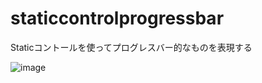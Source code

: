 # staticcontrolprogressbar
Staticコントールを使ってプログレスバー的なものを表現する

![image](https://user-images.githubusercontent.com/2605401/222878225-4628fe56-66aa-4b28-8606-33594c04276c.png)

